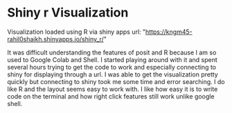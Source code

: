 # Shiny r Visualization
 Visualization loaded using R via shiny apps url: "https://kngm45-rahil0shaikh.shinyapps.io/shiny_r/"
  
  It was difficult understanding the features of posit and R because I am so used to Google Colab and Shell.  I started playing around with it and spent several hours trying to get the code to work and especially connecting to shiny for displaying through a url. I was able to get the visualization pretty quickly but connecting to shiny took me some time and error searching. I do like R and the layout seems easy  to work with. I like how easy it is to write code on the terminal and how right click features still work unlike google shell. 
